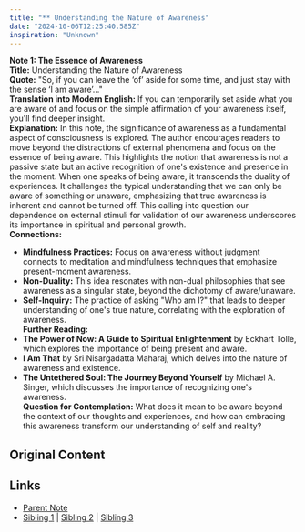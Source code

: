 ```yaml
---
title: "** Understanding the Nature of Awareness"
date: "2024-10-06T12:25:40.585Z"
inspiration: "Unknown"
---
```


  
**Note 1: The Essence of Awareness**  
**Title:** Understanding the Nature of Awareness  
**Quote:** "So, if you can leave the ‘of’ aside for some time, and just stay with the sense ‘I am aware’..."  
**Translation into Modern English:** If you can temporarily set aside what you are aware of and focus on the simple affirmation of your awareness itself, you'll find deeper insight.  
**Explanation:** In this note, the significance of awareness as a fundamental aspect of consciousness is explored. The author encourages readers to move beyond the distractions of external phenomena and focus on the essence of being aware. This highlights the notion that awareness is not a passive state but an active recognition of one's existence and presence in the moment. When one speaks of being aware, it transcends the duality of experiences. It challenges the typical understanding that we can only be aware of something or unaware, emphasizing that true awareness is inherent and cannot be turned off. This calling into question our dependence on external stimuli for validation of our awareness underscores its importance in spiritual and personal growth.  
**Connections:**  
- **Mindfulness Practices:** Focus on awareness without judgment connects to meditation and mindfulness techniques that emphasize present-moment awareness.  
- **Non-Duality:** This idea resonates with non-dual philosophies that see awareness as a singular state, beyond the dichotomy of aware/unaware.  
- **Self-Inquiry:** The practice of asking "Who am I?" that leads to deeper understanding of one's true nature, correlating with the exploration of awareness.  
**Further Reading:**  
- **The Power of Now: A Guide to Spiritual Enlightenment** by Eckhart Tolle, which explores the importance of being present and aware.  
- **I Am That** by Sri Nisargadatta Maharaj, which delves into the nature of awareness and existence.  
- **The Untethered Soul: The Journey Beyond Yourself** by Michael A. Singer, which discusses the importance of recognizing one's awareness.  
**Question for Contemplation:** What does it mean to be aware beyond the context of our thoughts and experiences, and how can embracing this awareness transform our understanding of self and reality?  


## Original Content



## Links

- [Parent Note](/parent-note.md)
- [Sibling 1](/zettel1.md) | [Sibling 2](/zettel2.md) | [Sibling 3](/zettel3.md)
